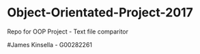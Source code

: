 # Object-Orientated-Project-2017
Repo for OOP Project - Text file comparitor

#James Kinsella - G00282261
